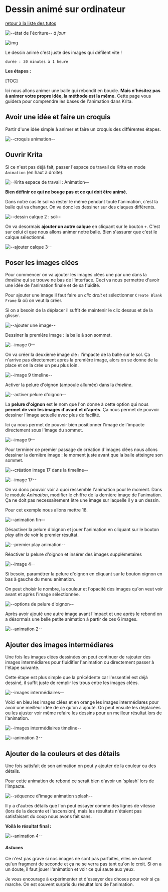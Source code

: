 # Dessin animé sur ordinateur

[retour à la liste des tutos](../faire.md)

![--état de l'écriture--](../img/balise_verte.png) *à jour*

![img](img/animation/krita_animation-loop4.gif)

Le dessin animé c'est juste des images qui défilent vite !

```
durée : 30 minutes à 1 heure
```



**Les étapes :**

[TOC]

Ici nous allons animer une balle qui rebondit en boucle. **Mais n'hésitez pas à animer votre propre idée, la méthode est la même.** Cette page vous guidera pour comprendre les bases de l'animation dans Krita.



## Avoir une idée et faire un croquis

Partir d'une idée simple à animer et faire un croquis des différentes étapes.

![--croquis animation--](img/animation/animation-croquis.jpg)



## Ouvrir Krita

Si ce n'est pas déjà fait, passer l'espace de travail de Krita en mode `Animation` (en haut à droite).

![--Krita espace de travail : Animation--](img/animation/krita_espace-travail-animation-entoure.png)



**Bien définir ce qui ne bouge pas et ce qui doit être animé.**

Dans  notre cas le sol va rester le même pendant toute l'animation, c'est la  balle qui va changer. On va donc les dessiner sur des claques  différents.

![--dessin calque 2 : sol--](img/animation/krita_animation-calque-sol.png)



On va desormais **ajouter un autre calque** en cliquant sur le bouton `+`. C'est sur celui ci que nous allons animer notre balle. Bien s'assurer que c'est le calque sélectionné.

![--ajouter calque 3--](img/animation/krita_animation-calque-ajouter.png)



## Poser les images clées

Pour commencer on va ajouter les images clées une par une dans la *timeline* qui se trouve ne bas de l'interface. Ceci va nous permettre d'avoir une idée de l'animation finale et de sa fluidité.

Pour ajouter une image il faut faire un *clic droit* et sélectionner `Create Blank Frame` là où on veut la créer.

Si on a besoin de la déplacer il suffit de maintenir le clic dessus et de la glisser.

![--ajouter une image--](img/animation/krita_animation-ajouter-image.png)

Dessiner la première image : la balle à son sommet.

![--image 0--](img/animation/krita_animation-image0.png)



On  va créer la deuxième image clé : l'impacte de la balle sur le sol. Ça  n'arrive pas directement après la première image, alors on se donne de  la place et on la crée un peu plus loin.

![--image 9 timeline--](img/animation/krita_animation-image9-timeline.png)



Activer la pelure d'oignon (ampoule allumée) dans la *timeline*.

![--activer pelure d'oignon--](img/animation/krita_animation-image9-oignon.png)



La **pelure d'oignon** est le nom que l'on donne à cette option qui nous **permet de voir les images d'avant et d'après**. Ça nous permet de pouvoir dessiner l'image actuelle avec plus de facilité.

Ici ça nous permet de pouvoir bien positionner l'image de l'impacte directement sous l'image du sommet.

![--image 9--](img/animation/krita_animation-image9.png)



Pour  terminer ce premier passage de création d'images clées nous allons  dessiner la dernière image : le moment juste avant que la balle  atteingre son sommet.

![--création image 17 dans la timeline--](img/animation/krita_animation-image17-timeline.png)



![--image 17--](img/animation/krita_animation-image17.png)



On va donc pouvoir voir à quoi ressemble l'animation pour le moment. Dans le module *Animation*,  modifier le chiffre de la dernière image de l'animation. Ça ne doit pas  necessairement être une image sur laquelle il y a un dessin.

Pour cet exemple nous allons mettre 18.

![--animation fin--](img/animation/krita_animation-derniere-image.gif)



Désactiver la pelure d'oignon et jouer l'animation en cliquant sur le bouton *play* afin de voir le premier résultat.

![--premier play animation--](img/animation/krita_animation-loop1.gif)



Réactiver la pelure d'oignon et insérer des images supplémetaires

![--image 4--](img/animation/krita_animation-image4.png)



Si besoin, paramètrer la pelure d'oignon en cliquant sur le bouton oignon en bas à gauche du menu animation.

On peut choisir le nombre, la couleur et l'opacité des images qu'on veut voir avant et après l'image sélectionnée.

![--options de pelure d'oignon--](img/animation/krita_animation-image4-options-oignon.png)



Après  avoir ajouté une autre image avant l'impact et une après le rebond on a  désormais une belle petite animation à partir de ces 6 images.

![--animation 2--](img/animation/krita_animation-loop2.gif)



## Ajouter des images intermédiares

Une  fois les images clées dessinées on peut continuer de rajouter des  images intermédiares pour fluidifier l'animation ou directement passer à  l'étape suivante.

Cette étape est plus simple que la précédente  car l'essentiel est déjà dessiné, il suffit juste de remplir les trous  entre les images clées.



![--images intermédiaires--](img/animation/krita_animation-images-intermediaires.png)



Voici  en bleu les images clées et en orange les images intermédiares pour  avoir une meilleur idée de ce qu'on a ajouté. On peut ensuite les  déplacées ou les ajuster voir même refaire les dessins pour un meilleur  résultat lors de l'animation.

![--images intermédiaires timeline--](img/animation/krita_animation-images-intermediaires-timeline.png)



![--animation 3--](img/animation/krita_animation-loop3.gif)



## Ajouter de la couleurs et des détails

Une fois satisfait de son animation on peut y ajouter de la couleur ou des détails.

Pour cette animation de rebond ce serait bien d'avoir un 'splash' lors de l'impacte.

![--séquence d'image animation splash--](img/animation/krita_animation-splash.png)



Il  y a d'autres détails que l'on peut essayer comme des lignes de vitesse  (lors de la decente et l'ascension), mais les résultats n'étaient pas  satisfaisant du coup nous avons fait sans.

**Voilà le résultat final :**



![--animation 4--](img/animation/krita_animation-loop4.gif)



#### *Astuces*

Ce  n'est pas grave si nos images ne sont pas parfaites, elles ne durent  qu'un fragment de seconde et ça ne se verra pas tant qu'on le croit. Si  on a un doute, il faut jouer l'animation et voir ce qui saute aux yeux.

Je  vous encourage à expérimenter et d'essayer des choses pour voir si ça  marche. On est souvent surpris du résultat lors de l'animation.
